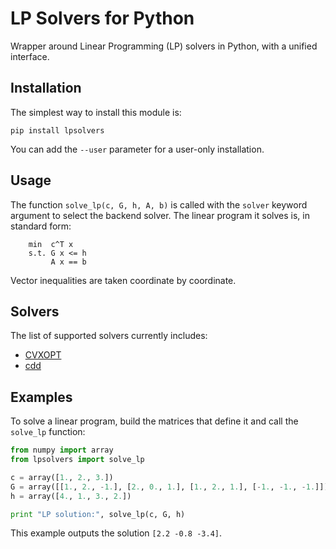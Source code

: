 # LP Solvers for Python

Wrapper around Linear Programming (LP) solvers in Python, with a unified
interface.

## Installation

The simplest way to install this module is:
```
pip install lpsolvers
```
You can add the ``--user`` parameter for a user-only installation.

## Usage

The function ``solve_lp(c, G, h, A, b)`` is called with the ``solver`` keyword
argument to select the backend solver. The linear program it solves is, in
standard form:

```
    min  c^T x
    s.t. G x <= h
         A x == b
```

Vector inequalities are taken coordinate by coordinate.

## Solvers

The list of supported solvers currently includes:

- [CVXOPT](http://cvxopt.org/)
- [cdd](https://github.com/mcmtroffaes/pycddlib)

## Examples

To solve a linear program, build the matrices that define it and call the
``solve_lp`` function:

```python
from numpy import array
from lpsolvers import solve_lp

c = array([1., 2., 3.])
G = array([[1., 2., -1.], [2., 0., 1.], [1., 2., 1.], [-1., -1., -1.]])
h = array([4., 1., 3., 2.])

print "LP solution:", solve_lp(c, G, h)
```

This example outputs the solution ``[2.2 -0.8 -3.4]``.
